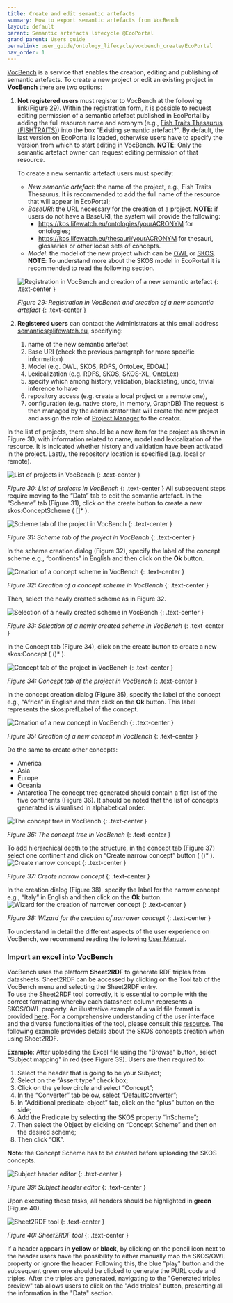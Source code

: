 ```yaml
---
title: Create and edit semantic artefacts
summary: How to export semantic artefacts from VocBench
layout: default
parent: Semantic artefacts lifecycle @EcoPortal
grand_parent: Users guide
permalink: user_guide/ontology_lifecycle/vocbench_create/EcoPortal
nav_order: 1
---
```


[VocBench](https://vocbench.lifewatchitaly.eu/vocbench3/) is a service that enables the creation, editing and publishing of semantic artefacts. 
To create a new project or edit an existing project in **VocBench** there are two options:
1. **Not registered users** must register to VocBench at the following [link](https://vocbench.lifewatchitaly.eu/vocbench3/)(Figure 29).
   Within the registration form, it is possible to request editing permission of a semantic artefact published in EcoPortal by adding the full resource name and acronym (e.g., [Fish Traits Thesaurus (FISHTRAITS)](http://ecoportal.lifewatchitaly.eu/ontologies/FISHTRAITS)) into the box “Existing semantic artefact?”. By default, the last version on EcoPortal is loaded, otherwise users have to specify the version from which to start editing in VocBench. **NOTE**: Only the semantic artefact owner can request editing permission of that resource. 

   To create a new semantic artefact users must specify:
    - *New semantic artefact*: the name of the project, e.g., Fish Traits Thesaurus. It is recommended to add the full name of the resource that will appear in EcoPortal;
    - *BaseURI*: the URL necessary for the creation of a project. **NOTE**: if users do not have a BaseURI, the system will provide the following: 
        - https://kos.lifewatch.eu/ontologies/yourACRONYM for ontologies;
        - https://kos.lifewatch.eu/thesauri/yourACRONYM for thesauri, glossaries or other loose sets of concepts.
    - *Model*: the model of the new project which can be [OWL](https://www.w3.org/TR/owl-features/) or [SKOS](https://www.w3.org/TR/skos-reference/). **NOTE**: To understand more about the SKOS model in EcoPortal it is recommended to read the following section. 

   ![Registration in VocBench and creation of a new semantic artefact]({{site.figures_link}}/{{page.portal}}/Figure29.png)
   {: .text-center }
   
   _Figure 29: Registration in VocBench and creation of a new semantic artefact_
   {: .text-center }

2. **Registered users** can contact the Administrators at this email address semantics@lifewatch.eu, specifying: 
   1. name of the new semantic artefact
   2. Base URI (check the previous paragraph for more specific information)
   3. Model (e.g. OWL, SKOS, RDFS, OntoLex, EDOAL)
   4. Lexicalization (e.g. RDFS, SKOS, SKOS-XL, OntoLex)
   5. specify which among history, validation, blacklisting, undo, trivial inference to have
   6. repository access (e.g. create a local project or a remote one), 
   7. configuration (e.g. native store, in memory, GraphDB)
The request is then managed by the administrator that will create the new project and assign the role of [Project Manager](http://vocbench.uniroma2.it/doc/user/roles_adm.jsf) to the creator. 

In the list of projects, there should be a new item for the project as shown in Figure 30, with information related to name, model and lexicalization of the resource. It is indicated whether history and validation have been activated  in the project. Lastly, the repository location is specified (e.g. local or remote).

![List of projects in VocBench]({{site.figures_link}}/{{page.portal}}/Figure30.png)
{: .text-center }

_Figure 30:  List of projects in VocBench_
{: .text-center }
All subsequent steps require moving to the “Data” tab to edit the semantic artefact. In the “Scheme” tab (Figure 31), click on the create button to create a new skos:ConceptScheme ( []* ).

![Scheme tab of the project in VocBench]({{site.figures_link}}/{{page.portal}}/Figure31.png)
{: .text-center }

_Figure 31: Scheme tab of the project in VocBench_
{: .text-center }

In the scheme creation dialog (Figure 32), specify the label of the concept scheme e.g., “continents” in English and then click on the **Ok** button.

![Creation of a concept scheme in VocBench]({{site.figures_link}}/{{page.portal}}/Figure32.png)
{: .text-center }

_Figure 32: Creation of a concept scheme in VocBench_
{: .text-center }

Then, select the newly created scheme as in Figure 32.

![Selection of a newly created scheme in VocBench]({{site.figures_link}}/{{page.portal}}/Figure33.png)
{: .text-center }

_Figure 33: Selection of a newly created scheme in VocBench_
{: .text-center }

In the Concept tab (Figure 34), click on the create button to create a new skos:Concept ( ()* ).

![Concept tab of the project in VocBench]({{site.figures_link}}/{{page.portal}}/Figure34.png)
{: .text-center }

_Figure 34: Concept tab of the project in VocBench_
{: .text-center }

In the concept creation dialog (Figure 35), specify the label of the concept e.g., “Africa” in English and then click on the **Ok** button. This label represents the skos:prefLabel of the concept.

![Creation of a new concept in VocBench]({{site.figures_link}}/{{page.portal}}/Figure35.png)
{: .text-center }

_Figure 35: Creation of a new concept in VocBench_
{: .text-center }

Do the same to create other concepts:
- America
- Asia
- Europe
- Oceania
- Antarctica
  The concept tree generated should contain a flat list of the five continents (Figure 36). It should be noted that the list of concepts generated is visualised in alphabetical order.

![The concept tree in VocBench]({{site.figures_link}}/{{page.portal}}/Figure36.png)
{: .text-center }

_Figure 36: The concept tree in VocBench_
{: .text-center }

To add hierarchical depth to the structure, in the concept tab (Figure 37) select one continent and click on “Create narrow concept” button ( ()* ).
![Create narrow concept]({{site.figures_link}}/{{page.portal}}/Figure37.png)
{: .text-center }

_Figure 37: Create narrow concept_
{: .text-center }

In the creation dialog (Figure 38), specify the label for the narrow concept e.g., “Italy” in English and then click on the **Ok** button.
![Wizard for the creation of narrower concept]({{site.figures_link}}/{{page.portal}}/Figure38.png)
{: .text-center }

_Figure 38: Wizard for the creation of narrower concept_
{: .text-center }

To understand in detail the different aspects of the user experience on VocBench, we recommend reading the following [User Manual](https://vocbench.uniroma2.it/doc/user/).

### Import an excel into VocBench
VocBench uses the platform **Sheet2RDF** to generate RDF triples from datasheets. Sheet2RDF can be accessed by clicking on the Tool tab of the VocBench menu and selecting the Sheet2RDF entry.  
To use the Sheet2RDF tool correctly, it is essential to compile with the correct formatting whereby each datasheet column represents a SKOS/OWL property. An illustrative example of a valid file format is provided [here](https://docs.google.com/spreadsheets/d/1PHw0AaiEdk9EoKBBBCNeLCczuHxbHf5B/edit?usp=sharing&ouid=112643334527918409138&rtpof=true&sd=true). For a comprehensive understanding of the user interface and the diverse functionalities of the tool, please consult this [resource](https://art.uniroma2.it/sheet2rdf/documentation/vb_tool/). The following example provides details about the SKOS concepts creation when using  Sheet2RDF.

**Example**:
After uploading the Excel file using the "Browse" button, select "Subject mapping" in red (see Figure 39). Users are then required to:
1. Select the header that is going to be your Subject;
2. Select on the “Assert type” check box;
3. Click on the yellow circle and select “Concept”;
4. In the “Converter” tab below, select “DefaultConverter”;
5. In “Additional predicate-object” tab, click on the “plus” button on the side;
6. Add the Predicate by selecting the SKOS property “inScheme”;
7. Then select the Object by clicking on “Concept Scheme” and then on the desired scheme;
8. Then click “OK”.

**Note**: the Concept Scheme has to be created before uploading the SKOS concepts.

![Subject header editor]({{site.figures_link}}/{{page.portal}}/Figure39.png)
{: .text-center }

_Figure 39: Subject header editor_
{: .text-center }

Upon executing these tasks, all headers should be highlighted in **green** (Figure 40).

![Sheet2RDF tool]({{site.figures_link}}/{{page.portal}}/Figure40.png)
{: .text-center }

_Figure 40: Sheet2RDF tool_
{: .text-center }

If a header appears in **yellow** or **black**, by clicking on the pencil icon next to the header users have the possibility to either manually map the SKOS/OWL property or ignore the header. Following this, the blue "play" button and the subsequent green one should be clicked to generate the PURL code and triples. After the triples are generated, navigating to the "Generated triples preview" tab allows users to click on the "Add triples" button, presenting all the information in the "Data" section.